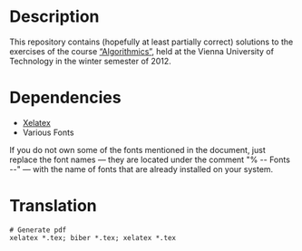 # Description #

This repository contains (hopefully at least partially correct) solutions to
the exercises of the course
[“Algorithmics”](https://www.ads.tuwien.ac.at/teaching/LVA/186814.html), held
at the Vienna University of Technology in the winter semester of 2012.

# Dependencies #

* [Xelatex](http://www.tug.org/texlive/)
* Various Fonts

If you do not own some of the fonts mentioned in the document, just replace the
font names — they are located under the comment "% -- Fonts --" — with the name
of fonts that are already installed on your system.

# Translation #

	# Generate pdf
	xelatex *.tex; biber *.tex; xelatex *.tex
